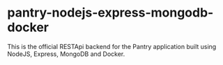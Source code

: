 # pantry-nodejs-express-mongodb-docker
This is the official RESTApi backend for the Pantry application built using NodeJS, Express, MongoDB and Docker.
